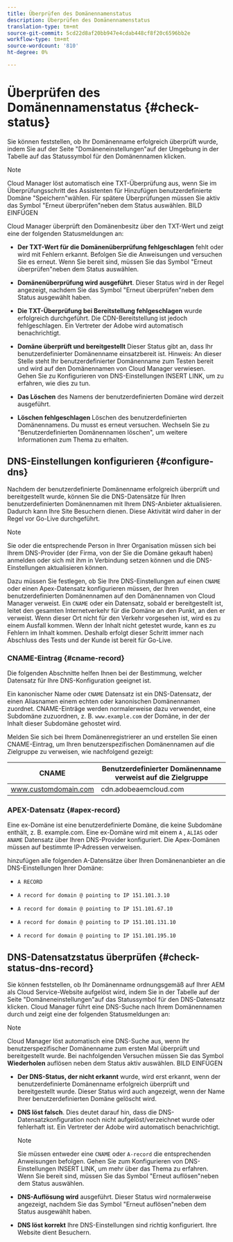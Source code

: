 ```yaml
---
title: Überprüfen des Domänennamenstatus
description: Überprüfen des Domänennamenstatus
translation-type: tm+mt
source-git-commit: 5cd22d8af20bb947e4cdab448cf8f20c6596bb2e
workflow-type: tm+mt
source-wordcount: '810'
ht-degree: 0%

---
```



# Überprüfen des Domänennamenstatus {#check-status}

Sie können feststellen, ob Ihr Domänenname erfolgreich überprüft wurde, indem Sie auf der Seite &quot;Domäneneinstellungen&quot;auf der Umgebung in der Tabelle auf das Statussymbol für den Domänennamen klicken.

>[!NOTE]
>Cloud Manager löst automatisch eine TXT-Überprüfung aus, wenn Sie im Überprüfungsschritt des Assistenten für Hinzufügen benutzerdefinierte Domäne &quot;Speichern&quot;wählen. Für spätere Überprüfungen müssen Sie aktiv das Symbol &quot;Erneut überprüfen&quot;neben dem Status auswählen. BILD EINFÜGEN

Cloud Manager überprüft den Domänenbesitz über den TXT-Wert und zeigt eine der folgenden Statusmeldungen an:

* **Der TXT-Wert für die Domänenüberprüfung fehlgeschlagen** fehlt oder wird mit Fehlern erkannt. Befolgen Sie die Anweisungen und versuchen Sie es erneut. Wenn Sie bereit sind, müssen Sie das Symbol &quot;Erneut überprüfen&quot;neben dem Status auswählen.

* **Domänenüberprüfung wird ausgeführt**. Dieser Status wird in der Regel angezeigt, nachdem Sie das Symbol &quot;Erneut überprüfen&quot;neben dem Status ausgewählt haben.

* **Die TXT-Überprüfung bei Bereitstellung fehlgeschlagen** wurde erfolgreich durchgeführt. Die CDN-Bereitstellung ist jedoch fehlgeschlagen. Ein Vertreter der Adobe wird automatisch benachrichtigt.

* **Domäne überprüft und bereitgestellt** Dieser Status gibt an, dass Ihr benutzerdefinierter Domänenname einsatzbereit ist. Hinweis: An dieser Stelle steht Ihr benutzerdefinierter Domänenname zum Testen bereit und wird auf den Domänennamen von Cloud Manager verwiesen. Gehen Sie zu Konfigurieren von DNS-Einstellungen INSERT LINK, um zu erfahren, wie dies zu tun.

* **Das Löschen** des Namens der benutzerdefinierten Domäne wird derzeit ausgeführt.

* **Löschen fehlgeschlagen** Löschen des benutzerdefinierten Domänennamens. Du musst es erneut versuchen. Wechseln Sie zu &quot;Benutzerdefinierten Domänennamen löschen&quot;, um weitere Informationen zum Thema zu erhalten.


## DNS-Einstellungen konfigurieren {#configure-dns}

Nachdem der benutzerdefinierte Domänenname erfolgreich überprüft und bereitgestellt wurde, können Sie die DNS-Datensätze für Ihren benutzerdefinierten Domänennamen mit Ihrem DNS-Anbieter aktualisieren. Dadurch kann Ihre Site Besuchern dienen. Diese Aktivität wird daher in der Regel vor Go-Live durchgeführt.

>[!NOTE]
>Sie oder die entsprechende Person in Ihrer Organisation müssen sich bei Ihrem DNS-Provider (der Firma, von der Sie die Domäne gekauft haben) anmelden oder sich mit ihm in Verbindung setzen können und die DNS-Einstellungen aktualisieren können.

Dazu müssen Sie festlegen, ob Sie Ihre DNS-Einstellungen auf einen `CNAME` oder einen Apex-Datensatz konfigurieren müssen, der Ihren benutzerdefinierten Domänennamen auf den Domänennamen von Cloud Manager verweist. Ein `CNAME` oder ein Datensatz, sobald er bereitgestellt ist, leitet den gesamten Internetverkehr für die Domäne an den Punkt, an den er verweist. Wenn dieser Ort nicht für den Verkehr vorgesehen ist, wird es zu einem Ausfall kommen. Wenn der Inhalt nicht getestet wurde, kann es zu Fehlern im Inhalt kommen. Deshalb erfolgt dieser Schritt immer nach Abschluss des Tests und der Kunde ist bereit für Go-Live.

### CNAME-Eintrag {#cname-record}

Die folgenden Abschnitte helfen Ihnen bei der Bestimmung, welcher Datensatz für Ihre DNS-Konfiguration geeignet ist.

Ein kanonischer Name oder `CNAME` Datensatz ist ein DNS-Datensatz, der einen Aliasnamen einem echten oder kanonischen Domänennamen zuordnet. CNAME-Einträge werden normalerweise dazu verwendet, eine Subdomäne zuzuordnen, z. B. `www.example.com` der Domäne, in der der Inhalt dieser Subdomäne gehostet wird.

Melden Sie sich bei Ihrem Domänenregistrierer an und erstellen Sie einen CNAME-Eintrag, um Ihren benutzerspezifischen Domänennamen auf die Zielgruppe zu verweisen, wie nachfolgend gezeigt:

| CNAME | Benutzerdefinierter Domänenname verweist auf die Zielgruppe |
|--- |--- |
| www.customdomain.com | cdn.adobeaemcloud.com |

### APEX-Datensatz {#apex-record}

Eine ex-Domäne ist eine benutzerdefinierte Domäne, die keine Subdomäne enthält, z. B. example.com. Eine ex-Domäne wird mit einem `A` , `ALIAS` oder `ANAME` Datensatz über Ihren DNS-Provider konfiguriert. Die Apex-Domänen müssen auf bestimmte IP-Adressen verweisen.

hinzufügen alle folgenden A-Datensätze über Ihren Domänenanbieter an die DNS-Einstellungen Ihrer Domäne:

* `A RECORD`

* `A record for domain @ pointing to IP 151.101.3.10`

* `A record for domain @ pointing to IP 151.101.67.10`

* `A record for domain @ pointing to IP 151.101.131.10`

* `A record for domain @ pointing to IP 151.101.195.10`

## DNS-Datensatzstatus überprüfen {#check-status-dns-record}

Sie können feststellen, ob Ihr Domänenname ordnungsgemäß auf Ihrer AEM als Cloud Service-Website aufgelöst wird, indem Sie in der Tabelle auf der Seite &quot;Domäneneinstellungen&quot;auf das Statussymbol für den DNS-Datensatz klicken. Cloud Manager führt eine DNS-Suche nach Ihrem Domänennamen durch und zeigt eine der folgenden Statusmeldungen an:

>[!NOTE]
>Cloud Manager löst automatisch eine DNS-Suche aus, wenn Ihr benutzerspezifischer Domänenname zum ersten Mal überprüft und bereitgestellt wurde. Bei nachfolgenden Versuchen müssen Sie das Symbol **Wiederholen** auflösen neben dem Status aktiv auswählen. BILD EINFÜGEN

* **Der DNS-Status, der nicht erkannt** wurde, wird erst erkannt, wenn der benutzerdefinierte Domänenname erfolgreich überprüft und bereitgestellt wurde. Dieser Status wird auch angezeigt, wenn der Name Ihrer benutzerdefinierten Domäne gelöscht wird.

* **DNS löst falsch**. Dies deutet darauf hin, dass die DNS-Datensatzkonfiguration noch nicht aufgelöst/verzeichnet wurde oder fehlerhaft ist. Ein Vertreter der Adobe wird automatisch benachrichtigt.

   >[!NOTE]
   >Sie müssen entweder eine `CNAME` oder `A-record` die entsprechenden Anweisungen befolgen. Gehen Sie zum Konfigurieren von DNS-Einstellungen INSERT LINK, um mehr über das Thema zu erfahren. Wenn Sie bereit sind, müssen Sie das Symbol &quot;Erneut auflösen&quot;neben dem Status auswählen.

* **DNS-Auflösung wird** ausgeführt. Dieser Status wird normalerweise angezeigt, nachdem Sie das Symbol &quot;Erneut auflösen&quot;neben dem Status ausgewählt haben.

* **DNS löst korrekt** Ihre DNS-Einstellungen sind richtig konfiguriert. Ihre Website dient Besuchern.
